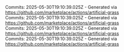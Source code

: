 Commits: 2025-05-30T19:10:39.025Z - Generated via https://github.com/marketplace/actions/artificial-grass
<br>
Commits: 2025-05-30T19:10:39.025Z - Generated via https://github.com/marketplace/actions/artificial-grass
<br>
Commits: 2025-05-30T19:10:39.025Z - Generated via https://github.com/marketplace/actions/artificial-grass
<br>
Commits: 2025-05-30T19:10:39.025Z - Generated via https://github.com/marketplace/actions/artificial-grass
<br>
